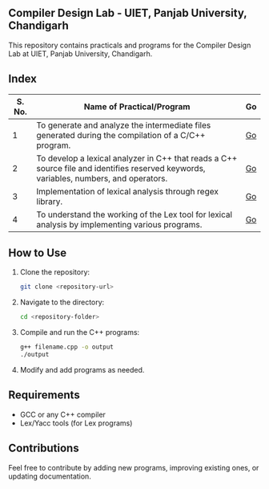 ## Compiler Design Lab - UIET, Panjab University, Chandigarh
This repository contains practicals and programs for the Compiler Design Lab at UIET, Panjab University, Chandigarh.
## Index

| S. No. | Name of Practical/Program | Go |
|--------|----------------------------|---------|
| 1 | To generate and analyze the intermediate files generated during the compilation of a C/C++ program. | [Go](https://github.com/jatindhiman05/Compiler-Design/tree/master/Lab%201) |
| 2 | To develop a lexical analyzer in C++ that reads a C++ source file and identifies reserved keywords, variables, numbers, and operators. | [Go](https://github.com/jatindhiman05/Compiler-Design/tree/master/Lab%202) |
| 3 | Implementation of lexical analysis through regex library. | [Go](https://github.com/jatindhiman05/Compiler-Design/tree/master/Lab%203) |
| 4 | To understand the working of the Lex tool for lexical analysis by implementing various programs. | [Go](https://github.com/jatindhiman05/Compiler-Design/tree/master/Lab%204) |

## How to Use

1. Clone the repository:
   ```sh
   git clone <repository-url>
   ```
2. Navigate to the directory:
   ```sh
   cd <repository-folder>
   ```
3. Compile and run the C++ programs:
   ```sh
   g++ filename.cpp -o output
   ./output
   ```
4. Modify and add programs as needed.

## Requirements
- GCC or any C++ compiler
- Lex/Yacc tools (for Lex programs)

## Contributions
Feel free to contribute by adding new programs, improving existing ones, or updating documentation.
